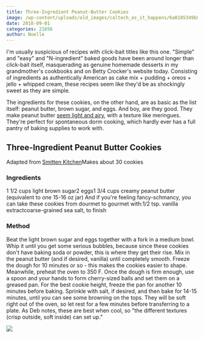 ```yaml
---
title: Three-Ingredient Peanut-Butter Cookies
image: /wp-content/uploads/old_images/caltech_as_it_happens/6a0105349b8251970b022ad3643035200c.jpg
date: 2018-09-01
categories: 21656
author: Noelle
---
```


I'm usually suspicious of recipes with click-bait titles like this one. "Simple" and "easy" and "N-ingredient" baked goods have been around longer than click-bait itself, masquerading as genuine homemade desserts in my grandmother's cookbooks and on Betty Crocker's website today. Consisting of ingredients as authentically American as cake mix + pudding + oreos + jello + whipped cream, these recipes seem like they'd be as shockingly sweet as they are simple.

The ingredients for these cookies, on the other hand, are as basic as the list itself: peanut butter, brown sugar, and eggs. And boy, are they good. They make peanut butter [seem light and airy](https://caltech.typepad.com/caltech_as_it_happens/2018/04/dourmet-dishes-pumpkin-peanut-butter.html), with a texture like meringues. They're perfect for spontaneous dorm cooking, which hardly ever has a full pantry of baking supplies to work with.

## **Three-Ingredient Peanut Butter Cookies**
Adapted from [Smitten Kitchen](https://smittenkitchen.com/2015/10/salted-peanut-butter-cookies/)Makes about 30 cookies
### **Ingredients**
1 1/2 cups light brown sugar2 eggs1 3/4 cups creamy peanut butter (equivalent to one 15-16 oz jar)
And if you're feeling fancy-schmancy, you can take these cookies from dourmet to gourmet with:1/2 tsp. vanilla extractcoarse-grained sea salt, to finish
### **Method**
Beat the light brown sugar and eggs together with a fork in a medium bowl. Whip it until you get some serious bubbles, because since these cookies don't have baking soda or powder, this is where they get their rise. Mix in the peanut butter (and if desired, vanilla) until completely smooth. Freeze the dough for 10 minutes or so - this makes the cookies easier to shape. Meanwhile, preheat the oven to 350 F. Once the dough is firm enough, use a spoon and your hands to form cherry-sized balls and set them on a greased pan. For the best cookie height, freeze the pan for another 10 minutes before baking. Sprinkle with salt, if desired, and then bake for 14-15 minutes, until you can see some browning on the tops. They will be soft right out of the oven, so let rest for a few minutes before transferring to a plate. As Deb notes, these are best when cool, so "the different textures (crisp outside, soft inside) can set up."


![](/old_images/6a0105349b8251970b022ad3643039200c-500wi.jpg)
